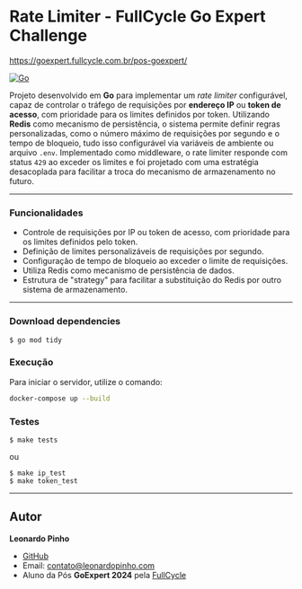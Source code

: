 # Rate Limiter - FullCycle Go Expert Challenge

https://goexpert.fullcycle.com.br/pos-goexpert/

[![Go](https://img.shields.io/badge/go-1.22-informational?logo=go)](https://go.dev)

Projeto desenvolvido em **Go** para implementar um *rate limiter* configurável, capaz de controlar o tráfego de requisições por **endereço IP** ou **token de acesso**, com prioridade para os limites definidos por token. Utilizando **Redis** como mecanismo de persistência, o sistema permite definir regras personalizadas, como o número máximo de requisições por segundo e o tempo de bloqueio, tudo isso configurável via variáveis de ambiente ou arquivo `.env`. Implementado como middleware, o rate limiter responde com status `429` ao exceder os limites e foi projetado com uma estratégia desacoplada para facilitar a troca do mecanismo de armazenamento no futuro.


---
### Funcionalidades

- Controle de requisições por IP ou token de acesso, com prioridade para os limites definidos pelo token.
- Definição de limites personalizáveis de requisições por segundo.
- Configuração de tempo de bloqueio ao exceder o limite de requisições.
- Utiliza Redis como mecanismo de persistência de dados.
- Estrutura de "strategy" para facilitar a substituição do Redis por outro sistema de armazenamento.


---

### Download dependencies

```
$ go mod tidy
```


### Execução

Para iniciar o servidor, utilize o comando:
```bash
docker-compose up --build
```

### Testes

```
$ make tests
```
ou
```
$ make ip_test
$ make token_test
```

---

## Autor

**Leonardo Pinho**
- [GitHub](github.com/leonardopinho)
- Email: [contato@leonardopinho.com](mailto:contato@leonardopinho.com)
- Aluno da Pós **GoExpert 2024** pela [FullCycle](https://fullcycle.com.br)